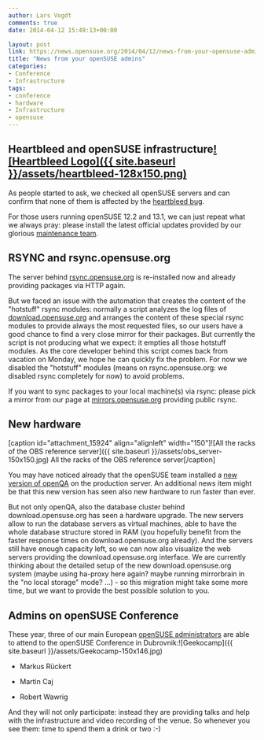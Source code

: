 ```yaml
---
author: Lars Vogdt
comments: true
date: 2014-04-12 15:49:13+00:00

layout: post
link: https://news.opensuse.org/2014/04/12/news-from-your-opensuse-admins/
title: "News from your openSUSE admins"
categories:
- Conference
- Infrastructure
tags:
- conference
- hardware
- Infrastructure
- opensuse
---
```



## Heartbleed and openSUSE infrastructure[![Heartbleed Logo]({{ site.baseurl }}/assets/heartbleed-128x150.png)](http://heartbleed.com/)


As people started to ask, we checked all openSUSE servers and can confirm that none of them is affected by the [heartbleed bug](http://heartbleed.com/).

For those users running openSUSE 12.2 and 13.1, we can just repeat what we always pray: please install the latest official updates provided by our glorious [maintenance team](https://en.opensuse.org/openSUSE:Maintenance_team).


## RSYNC and rsync.opensuse.org


The server behind [rsync.opensuse.org](http://rsync.opensuse.org) is re-installed now and already providing packages via HTTP again.

But we faced an issue with the automation that creates the content of the "hotstuff" rsync modules: normally a script analyzes the log files of [download.opensuse.org](http://download.opensuse.org/) and arranges the content of these special rsync modules to provide always the most requested files, so our users have a good chance to find a very close mirror for their packages. But currently the script is not producing what we expect: it empties all those hotstuff modules. As the core developer behind this script comes back from vacation on Monday, we hope he can quickly fix the problem. For now we disabled the "hotstuff" modules (means on rsync.opensuse.org: we disabled rsync completely for now) to avoid problems.

If you want to sync packages to your local machine(s) via rsync: please pick a mirror from our page at [mirrors.opensuse.org](http://mirrors.opensuse.org) providing public rsync.


## New hardware


[caption id="attachment_15924" align="alignleft" width="150"]![All the racks of the OBS reference server]({{ site.baseurl }}/assets/obs_server-150x150.jpg) All the racks of the OBS reference server[/caption]

You may have noticed already that the openSUSE team installed a [new version of openQA](https://news.opensuse.org/2014/04/04/the-new-generation-of-openqa-hits-the-production-server/) on the production server. An additional news item might be that this new version has seen also new hardware to run faster than ever.

But not only openQA, also the database cluster behind download.opensuse.org has seen a hardware upgrade. The new servers allow to run the database servers as virtual machines, able to have the whole database structure stored in RAM (you hopefully benefit from the faster response times on download.opensuse.org already). And the servers still have enough capacity left, so we can now also visualize the web servers providing the download.opensuse.org interface. We are currently thinking about the detailed setup of the new download.opensuse.org system (maybe using ha-proxy here again? maybe running mirrorbrain in the "no local storage" mode? ...) - so this migration might take some more time, but we want to provide the best possible solution to you.


## Admins on openSUSE Conference


These year, three of our main European [openSUSE administrators](http://en.opensuse.org/openSUSE:Services_team) are able to attend to the openSUSE Conference in Dubrovnik:![Geekocamp]({{ site.baseurl }}/assets/Geekocamp-150x146.jpg)



	
  * Markus Rückert

	
  * Martin Caj

	
  * Robert Wawrig


And they will not only participate: instead they are providing talks and help with the infrastructure and video recording of the venue. So whenever you see them: time to spend them a drink or two :-)







		
